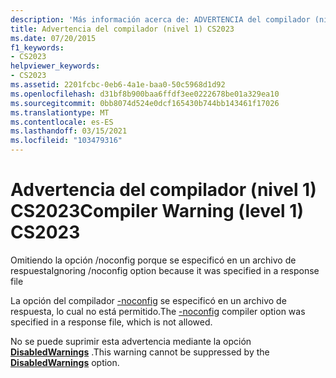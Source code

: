 ```yaml
---
description: 'Más información acerca de: ADVERTENCIA del compilador (nivel 1) CS2023'
title: Advertencia del compilador (nivel 1) CS2023
ms.date: 07/20/2015
f1_keywords:
- CS2023
helpviewer_keywords:
- CS2023
ms.assetid: 2201fcbc-0eb6-4a1e-baa0-50c5968d1d92
ms.openlocfilehash: d31bf8b900baa6ffdf3ee0222678be01a329ea10
ms.sourcegitcommit: 0bb8074d524e0dcf165430b744bb143461f17026
ms.translationtype: MT
ms.contentlocale: es-ES
ms.lasthandoff: 03/15/2021
ms.locfileid: "103479316"
---
```

# <a name="compiler-warning-level-1-cs2023"></a><span data-ttu-id="0f137-103">Advertencia del compilador (nivel 1) CS2023</span><span class="sxs-lookup"><span data-stu-id="0f137-103">Compiler Warning (level 1) CS2023</span></span>

<span data-ttu-id="0f137-104">Omitiendo la opción /noconfig porque se especificó en un archivo de respuesta</span><span class="sxs-lookup"><span data-stu-id="0f137-104">Ignoring /noconfig option because it was specified in a response file</span></span>  
  
 <span data-ttu-id="0f137-105">La opción del compilador [-noconfig](../language-reference/compiler-options/miscellaneous.md#noconfig) se especificó en un archivo de respuesta, lo cual no está permitido.</span><span class="sxs-lookup"><span data-stu-id="0f137-105">The [-noconfig](../language-reference/compiler-options/miscellaneous.md#noconfig) compiler option was specified in a response file, which is not allowed.</span></span>  
  
 <span data-ttu-id="0f137-106">No se puede suprimir esta advertencia mediante la opción [**DisabledWarnings**](../language-reference/compiler-options/errors-warnings.md#disabledwarnings) .</span><span class="sxs-lookup"><span data-stu-id="0f137-106">This warning cannot be suppressed by the [**DisabledWarnings**](../language-reference/compiler-options/errors-warnings.md#disabledwarnings) option.</span></span>
